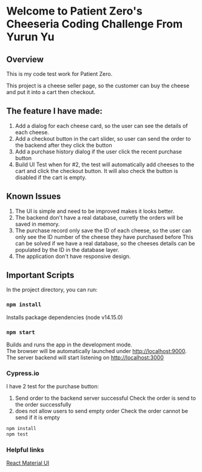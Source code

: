 # Welcome to Patient Zero's Cheeseria Coding Challenge From Yurun Yu

## Overview

This is my code test work for Patient Zero.

This project is a cheese seller page, so the customer can buy the cheese and put it into a cart then checkout.

## The feature I have made:
  1. Add a dialog for each cheese card, so the user can see the details of each cheese.
  2. Add a checkout button in the cart slider, so user can send the order to the backend after they click the button
  3. Add a purchase history dialog if the user click the recent purchase button
  4. Build UI Test when for #2, the test will automatically add cheeses to the cart and click the checkout button.
     It will also check the button is disabled if the cart is empty.
     
## Known Issues
  1. The UI is simple and need to be improved makes it looks better.
  2. The backend don't have a real database, curretly the orders will be saved in memory.
  3. The purchase record only save the ID of each cheese, so the user can only see the ID number of the cheese they have purchased before
     This can be solved if we have a real database, so the cheeses details can be populated by the ID in the database layer. 
  5. The application don't have responsive design.

## Important Scripts

In the project directory, you can run:

### `npm install`

Installs package dependencies (node v14.15.0)

### `npm start`

Builds and runs the app in the development mode.\
The browser will be automatically launched under [http://localhost:9000](http://localhost:9000).
The server backend will start listening on [http://localhost:3000](http://localhost:3000)

### Cypress.io

I have 2 test for the purchase button:

1. Send order to the backend server successful
   Check the order is send to the order successfully
2. does not allow users to send empty order
   Check the order cannot be send if it is empty

```bash
npm install
npm test
```

### Helpful links

[React Material UI](https://material-ui.com/getting-started/usage/)
